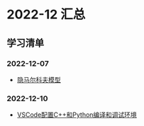# 2022-12 汇总
## 学习清单
### 2022-12-07
* [隐马尔科夫模型](./2022-12-07/隐马尔科夫模型.md)

### 2022-12-10
* [VSCode配置C++和Python编译和调试环境](./2022-12-10/VSCode配置C++和Python编译和调试环境.md)

